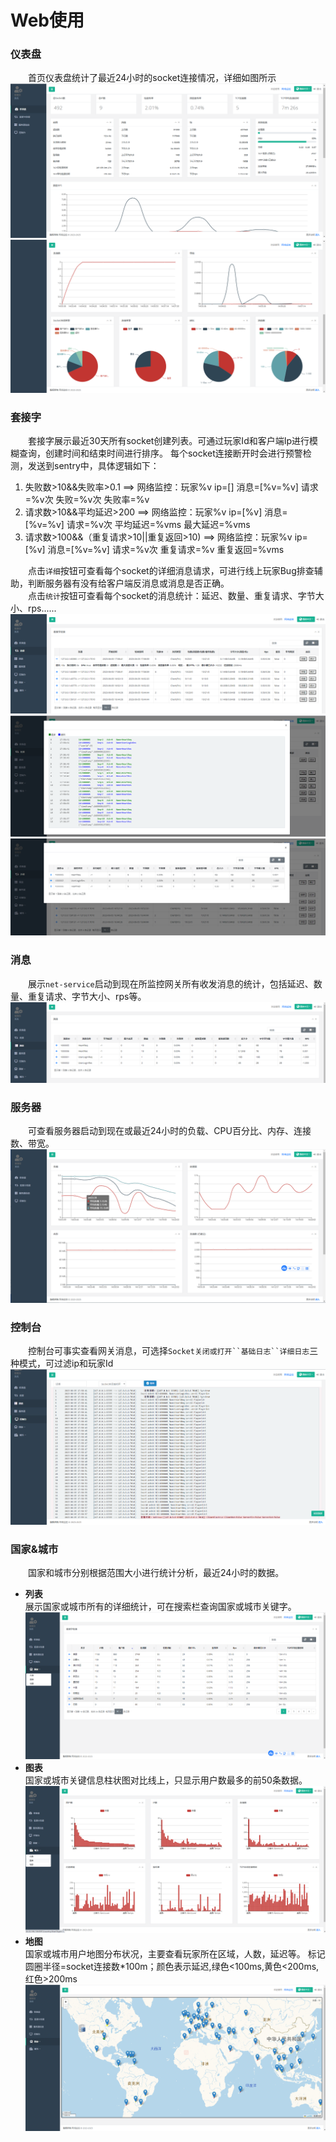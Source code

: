# Web使用

### 仪表盘
&emsp;&emsp;首页仪表盘统计了最近24小时的socket连接情况，详细如图所示
![仪表盘1](../img/仪表盘1.png)
![仪表盘2](../img/仪表盘2.png)

### 套接字
&emsp;&emsp;套接字展示最近30天所有socket创建列表。可通过玩家Id和客户端Ip进行模糊查询，创建时间和结束时间进行排序。
每个socket连接断开时会进行预警检测，发送到sentry中，具体逻辑如下：
1. 失败数>10&&失败率>0.1 ==> 网络监控：玩家%v ip=[] 消息=[%v=%v] 请求=%v次 失败=%v次 失败率=%v
2. 请求数>10&&平均延迟>200 ==> 网络监控：玩家%v ip=[%v] 消息=[%v=%v] 请求=%v次 平均延迟=%vms 最大延迟=%vms
3. 请求数>100&&（重复请求>10||重复返回>10) ==> 网络监控：玩家%v ip=[%v] 消息=[%v=%v] 请求=%v次 重复请求=%v 重复返回=%vms

&emsp;&emsp;点击`详细`按钮可查看每个socket的详细消息请求，可进行线上玩家Bug排查辅助，判断服务器有没有给客户端反消息或消息是否正确。  
&emsp;&emsp;点击`统计`按钮可查看每个socket的消息统计：延迟、数量、重复请求、字节大小、rps......
![套接字连接1](../img/套接字连接1.png)
![套接字连接2](../img/套接字连接2.png)
![套接字连接3](../img/套接字连接3.png)

### 消息
&emsp;&emsp;展示`net-service`启动到现在所监控网关所有收发消息的统计，包括延迟、数量、重复请求、字节大小、rps等。
![消息1](../img/消息1.png)



### 服务器
&emsp;&emsp;可查看服务器启动到现在或最近24小时的负载、CPU百分比、内存、连接数、带宽。
![服务器信息](../img/服务器信息.png)

### 控制台
&emsp;&emsp;控制台可事实查看网关消息，可选择`Socket关闭或打开``基础日志``详细日志`三种模式，可过滤ip和玩家Id
![控制台](../img/控制台.png)

### 国家&城市
&emsp;&emsp;国家和城市分别根据范围大小进行统计分析，最近24小时的数据。

* **列表**  
  展示国家或城市所有的详细统计，可在搜索栏查询国家或城市关键字。
  ![国家列表](../img/country-list.png)
* **图表**  
  国家或城市关键信息柱状图对比线上，只显示用户数最多的前50条数据。
  ![国家图表](../img/country-chart.png)
* **地图**  
  国家或城市用户地图分布状况，主要查看玩家所在区域，人数，延迟等。 标记圆圈半径=socket连接数*100m；颜色表示延迟,绿色<100ms,黄色<200ms,红色>200ms
  ![国家地图](../img/country-map.png)
